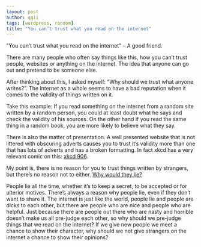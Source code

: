 ```yaml
---
layout: post
author: qqii
tags: [wordpress, random]
title: "You can’t trust what you read on the internet"
---
```

"You can’t trust what you read on the internet" – A good friend.

There are many people who often say things like this, how you can’t trust people, websites or anything on the internet. The idea that anyone can go out and pretend to be someone else.

After thinking about this, I asked myself: “Why should we trust what anyone writes?”. The internet as a whole seems to have a bad reputation when it comes to the validity of things written on it.

Take this example: If you read something on the internet from a random site written by a random person, you could at least doubt what he says and check the validity of his sources. On the other hand if you read the same thing in a random book, you are more likely to  believe what they say.

There is also the matter of presentation. A well presented website that is not littered with obscuring adverts causes you to trust it’s validity more than one that has lots of adverts and has a broken formatting. In fact xkcd has a very relevant comic on this: [xkcd 906](https://xkcd.com/906/).

My point is, there is no reason for you to trust things written by strangers, but there’s no reason not to either. [Why would they lie?](https://www.youtube.com/watch?gl=GB&hl=en-GB&v=YWdD206eSv0)

People lie all the time, whether it’s to keep a secret, to be accepted or for ulterior motives. There’s always a reason why people lie, even if they don’t want to share it. The internet is just like the world, people lie and people are dicks to each other, but there are people who are nice and people who are helpful. Just because there are people out there who are nasty and horrible doesn’t make us all pre-judge each other, so why should we pre-judge things  that we read on the internet? If we give new people we meet a chance to show their character, why should we not give strangers on the internet a chance to show their opinions?